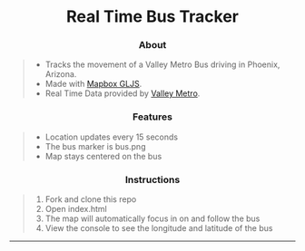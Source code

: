# <div align="center">Real Time Bus Tracker</div>

### <div align="center">About</div>
> - Tracks the movement of a Valley Metro Bus driving in Phoenix, Arizona. 
> - Made with [Mapbox GLJS](https://www.mapbox.com/mapbox-gljs).
> - Real Time Data provided by [Valley Metro](https://app.mecatran.com/utw/ws/gtfsfeed/vehicles/valleymetro?apiKey=4f22263f69671d7f49726c3011333e527368211f&asJson=true).

### <div align="center">Features</div>
> - Location updates every 15 seconds
> - The bus marker is bus.png
> - Map stays centered on the bus

### <div align="center">Instructions</div>
> 1. Fork and clone this repo
> 2. Open index.html
> 3. The map will automatically focus in on and follow the bus
> 4. View the console to see the longitude and latitude of the bus

***